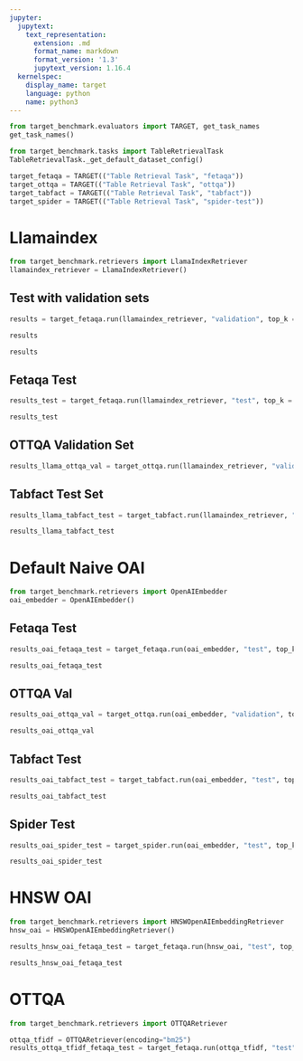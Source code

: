 ```yaml
---
jupyter:
  jupytext:
    text_representation:
      extension: .md
      format_name: markdown
      format_version: '1.3'
      jupytext_version: 1.16.4
  kernelspec:
    display_name: target
    language: python
    name: python3
---
```


```python
from target_benchmark.evaluators import TARGET, get_task_names
get_task_names()
```

```python
from target_benchmark.tasks import TableRetrievalTask
TableRetrievalTask._get_default_dataset_config()
```

```python
target_fetaqa = TARGET(("Table Retrieval Task", "fetaqa"))
target_ottqa = TARGET(("Table Retrieval Task", "ottqa"))
target_tabfact = TARGET(("Table Retrieval Task", "tabfact"))
target_spider = TARGET(("Table Retrieval Task", "spider-test"))
```

# Llamaindex

```python
from target_benchmark.retrievers import LlamaIndexRetriever
llamaindex_retriever = LlamaIndexRetriever()
```

## Test with validation sets

```python
results = target_fetaqa.run(llamaindex_retriever, "validation", top_k = 10)
```

```python
results
```

```python
results
```

## Fetaqa Test

```python
results_test = target_fetaqa.run(llamaindex_retriever, "test", top_k = 10)
```

```python
results_test
```

## OTTQA Validation Set

```python
results_llama_ottqa_val = target_ottqa.run(llamaindex_retriever, "validation", top_k=10)
```

## Tabfact Test Set

```python
results_llama_tabfact_test = target_tabfact.run(llamaindex_retriever, "test", top_k=10)
```

```python
results_llama_tabfact_test
```

# Default Naive OAI

```python
from target_benchmark.retrievers import OpenAIEmbedder
oai_embedder = OpenAIEmbedder()
```

## Fetaqa Test

```python
results_oai_fetaqa_test = target_fetaqa.run(oai_embedder, "test", top_k = 10, batch_size=100, retrieval_results_file="./oai_fetaqa_test_retrieval_results.jsonl")
```

```python
results_oai_fetaqa_test
```

## OTTQA Val

```python
results_oai_ottqa_val = target_ottqa.run(oai_embedder, "validation", top_k = 10, batch_size=100, retrieval_results_file="./oai_ottqa_val_retrieval_results.jsonl")
```

```python
results_oai_ottqa_val
```

## Tabfact Test

```python
results_oai_tabfact_test = target_tabfact.run(oai_embedder, "test", top_k=10)
```

```python
results_oai_tabfact_test
```

## Spider Test

```python
results_oai_spider_test = target_spider.run(oai_embedder, "test", top_k=10, batch_size=100, retrieval_results_file="./oai_spider_test_retrieval_results.jsonl")
```

```python
results_oai_spider_test
```

# HNSW OAI

```python
from target_benchmark.retrievers import HNSWOpenAIEmbeddingRetriever
hnsw_oai = HNSWOpenAIEmbeddingRetriever()

```

```python
results_hnsw_oai_fetaqa_test = target_fetaqa.run(hnsw_oai, "test", top_k = 10)
```

```python
results_hnsw_oai_fetaqa_test
```

# OTTQA

```python
from target_benchmark.retrievers import OTTQARetriever
```

```python
ottqa_tfidf = OTTQARetriever(encoding="bm25")
results_ottqa_tfidf_fetaqa_test = target_fetaqa.run(ottqa_tfidf, "test", top_k = 10)
```

```python

```
